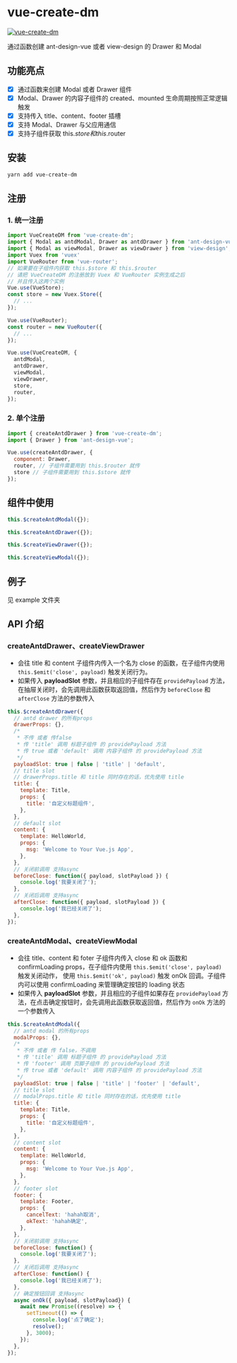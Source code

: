 # vue-create-dm

[![vue-create-dm](https://img.shields.io/badge/dynamic/json?color=007ec6&label=npm&query=$['dist-tags'].latest&url=https://registry.npmjs.org/vue-create-dm)](https://www.npmjs.com/package/vue-create-dm)

通过函数创建 ant-design-vue 或者 view-design 的 Drawer 和 Modal

## 功能亮点
- [x] 通过函数来创建 Modal 或者 Drawer 组件
- [x] Modal、Drawer 的内容子组件的 created、mounted 生命周期按照正常逻辑触发
- [x] 支持传入 title、content、footer 插槽
- [x] 支持 Modal、Drawer 与父应用通信
- [x] 支持子组件获取 this.$store 和 this.$router

## 安装
```bash
yarn add vue-create-dm
```

## 注册
### 1. 统一注册
```js
import VueCreateDM from 'vue-create-dm';
import { Modal as antdModal, Drawer as antdDrawer } from 'ant-design-vue';
import { Modal as viewModal, Drawer as viewDrawer } from 'view-design';
import Vuex from 'vuex'
import VueRouter from 'vue-router';
// 如果要在子组件内获取 this.$store 和 this.$router
// 请把 VueCreateDM 的注册放到 Vuex 和 VueRouter 实例生成之后
// 并且传入这两个实例
Vue.use(VueStore);
const store = new Vuex.Store({
  // ...
});

Vue.use(VueRouter);
const router = new VueRouter({
  // ...
});

Vue.use(VueCreateDM, {
  antdModal,
  antdDrawer,
  viewModal,
  viewDrawer,
  store,
  router,
});
```
### 2. 单个注册
```js
import { createAntdDrawer } from 'vue-create-dm';
import { Drawer } from 'ant-design-vue';

Vue.use(createAntdDrawer, {
  component: Drawer,
  router, // 子组件需要用到 this.$router 就传
  store // 子组件需要用到 this.$store 就传
});
```

## 组件中使用
```js
this.$createAntdModal({});

this.$createAntdDrawer({});

this.$createViewDrawer({});

this.$createViewModal({});
```

## 例子
见 example 文件夹

## API 介绍
### createAntdDrawer、createViewDrawer

* 会往 title 和 content 子组件内传入一个名为 close 的函数，在子组件内使用 `this.$emit('close', payload)` 触发关闭行为。
* 如果传入 **payloadSlot** 参数，并且相应的子组件存在 `providePayload` 方法，在抽屉关闭时，会先调用此函数获取返回值，然后作为 `beforeClose` 和 `afterClose` 方法的参数传入

```js
this.$createAntdDrawer({
  // antd drawer 的所有props
  drawerProps: {},
  /*
   * 不传 或者 传false
   * 传 'title' 调用 标题子组件 的 providePayload 方法
   * 传 true 或者 'default' 调用 内容子组件 的 providePayload 方法
   */
  payloadSlot: true | false | 'title' | 'default',
  // title slot
  // drawerProps.title 和 title 同时存在的话，优先使用 title
  title: {
    template: Title,
    props: {
      title: '自定义标题组件',
    },
  },
  // default slot
  content: {
    template: HelloWorld,
    props: {
      msg: 'Welcome to Your Vue.js App',
    },
  },
  // 关闭前调用 支持async
  beforeClose: function({ payload, slotPayload }) {
    console.log('我要关闭了');
  },
  // 关闭后调用 支持async
  afterClose: function({ payload, slotPayload }) {
    console.log('我已经关闭了');
  },
});
```

### createAntdModal、createViewModal

* 会往 title、content 和 foter 子组件内传入 close 和 ok 函数和 confirmLoading props，在子组件内使用 `this.$emit('close', payload)` 触发关闭动作， 使用 `this.$emit('ok', payload)` 触发 onOk 回调。子组件内可以使用 confirmLoading 来管理确定按钮的 loading 状态
* 如果传入 **payloadSlot** 参数，并且相应的子组件如果存在 `providePayload` 方法，在点击确定按钮时，会先调用此函数获取返回值，然后作为 `onOk` 方法的一个参数传入

```js
this.$createAntdModal({
  // antd modal 的所有props
  modalProps: {},
  /*
   * 不传 或者 传 false，不调用
   * 传 'title' 调用 标题子组件 的 providePayload 方法
   * 传 'footer' 调用 页脚子组件 的 providePayload 方法
   * 传 true 或者 'default' 调用 内容子组件 的 providePayload 方法
   */
  payloadSlot: true | false | 'title' | 'footer' | 'default',
  // title slot
  // modalProps.title 和 title 同时存在的话，优先使用 title
  title: {
    template: Title,
    props: {
      title: '自定义标题组件',
    },
  },
  // content slot
  content: {
    template: HelloWorld,
    props: {
      msg: 'Welcome to Your Vue.js App',
    },
  },
  // footer slot
  footer: {
    template: Footer,
    props: {
      cancelText: 'hahah取消',
      okText: 'hahah确定',
    },
  },
  // 关闭前调用 支持async
  beforeClose: function() {
    console.log('我要关闭了');
  },
  // 关闭后调用 支持async
  afterClose: function() {
    console.log('我已经关闭了');
  },
  // 确定按钮回调 支持async
  async onOk({ payload, slotPayload}) {
    await new Promise((resolve) => {
      setTimeout(() => {
        console.log('点了确定');
        resolve();
      }, 3000);
    });
  },
});
```